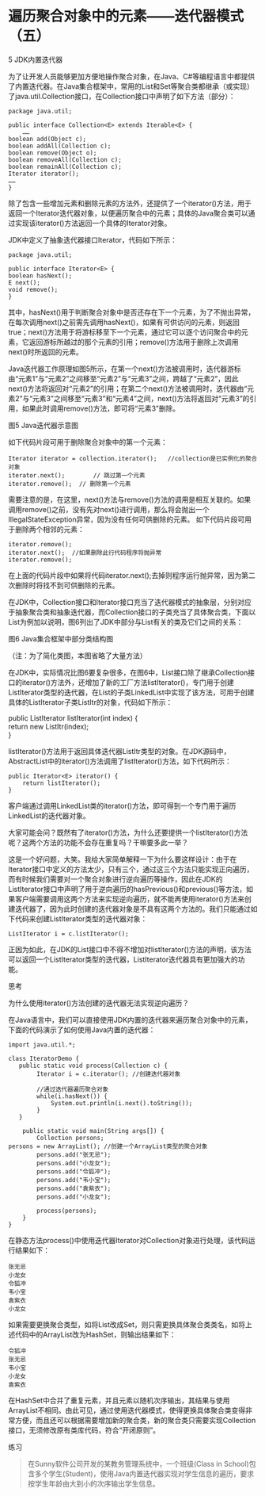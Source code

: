 # 遍历聚合对象中的元素——迭代器模式（五）

5 JDK内置迭代器

为了让开发人员能够更加方便地操作聚合对象，在Java、C#等编程语言中都提供了内置迭代器。在Java集合框架中，常用的List和Set等聚合类都继承（或实现）了java.util.Collection接口，在Collection接口中声明了如下方法（部分）：

```
package java.util;  
  
public interface Collection<E> extends Iterable<E> {  
    ……  
boolean add(Object c);  
boolean addAll(Collection c);  
boolean remove(Object o);  
boolean removeAll(Collection c);  
boolean remainAll(Collection c);   
Iterator iterator();  
……  
}  
```

除了包含一些增加元素和删除元素的方法外，还提供了一个iterator()方法，用于返回一个Iterator迭代器对象，以便遍历聚合中的元素；具体的Java聚合类可以通过实现该iterator()方法返回一个具体的Iterator对象。

JDK中定义了抽象迭代器接口Iterator，代码如下所示：

```
package java.util;  
  
public interface Iterator<E> {  
boolean hasNext();  
E next();  
void remove();  
}  
```

其中，hasNext()用于判断聚合对象中是否还存在下一个元素，为了不抛出异常，在每次调用next()之前需先调用hasNext()，如果有可供访问的元素，则返回true；next()方法用于将游标移至下一个元素，通过它可以逐个访问聚合中的元素，它返回游标所越过的那个元素的引用；remove()方法用于删除上次调用next()时所返回的元素。

Java迭代器工作原理如图5所示，在第一个next()方法被调用时，迭代器游标由“元素1”与“元素2”之间移至“元素2”与“元素3”之间，跨越了“元素2”，因此next()方法将返回对“元素2”的引用；在第二个next()方法被调用时，迭代器由“元素2”与“元素3”之间移至“元素3”和“元素4”之间，next()方法将返回对“元素3”的引用，如果此时调用remove()方法，即可将“元素3”删除。



图5 Java迭代器示意图

如下代码片段可用于删除聚合对象中的第一个元素：
       
```
Iterator iterator = collection.iterator();   //collection是已实例化的聚合对象  
iterator.next();        // 跳过第一个元素  
iterator.remove();  // 删除第一个元素  
```

需要注意的是，在这里，next()方法与remove()方法的调用是相互关联的。如果调用remove()之前，没有先对next()进行调用，那么将会抛出一个IllegalStateException异常，因为没有任何可供删除的元素。
如下代码片段可用于删除两个相邻的元素：

```
iterator.remove();  
iterator.next();  //如果删除此行代码程序将抛异常  
iterator.remove();
```

在上面的代码片段中如果将代码iterator.next();去掉则程序运行抛异常，因为第二次删除时将找不到可供删除的元素。

在JDK中，Collection接口和Iterator接口充当了迭代器模式的抽象层，分别对应于抽象聚合类和抽象迭代器，而Collection接口的子类充当了具体聚合类，下面以List为例加以说明，图6列出了JDK中部分与List有关的类及它们之间的关系：



图6 Java集合框架中部分类结构图

（注：为了简化类图，本图省略了大量方法）

在JDK中，实际情况比图6要复杂很多，在图6中，List接口除了继承Collection接口的iterator()方法外，还增加了新的工厂方法listIterator()，专门用于创建ListIterator类型的迭代器，在List的子类LinkedList中实现了该方法，可用于创建具体的ListIterator子类ListItr的对象，代码如下所示：


public ListIterator<E> listIterator(int index) {  
return new ListItr(index);  
}  

listIterator()方法用于返回具体迭代器ListItr类型的对象。在JDK源码中，AbstractList中的iterator()方法调用了listIterator()方法，如下代码所示：

```
public Iterator<E> iterator() {  
    return listIterator();  
}  
```

客户端通过调用LinkedList类的iterator()方法，即可得到一个专门用于遍历LinkedList的迭代器对象。

大家可能会问？既然有了iterator()方法，为什么还要提供一个listIterator()方法呢？这两个方法的功能不会存在重复吗？干嘛要多此一举？

这是一个好问题，大笑。我给大家简单解释一下为什么要这样设计：由于在Iterator接口中定义的方法太少，只有三个，通过这三个方法只能实现正向遍历，而有时候我们需要对一个聚合对象进行逆向遍历等操作，因此在JDK的ListIterator接口中声明了用于逆向遍历的hasPrevious()和previous()等方法，如果客户端需要调用这两个方法来实现逆向遍历，就不能再使用iterator()方法来创建迭代器了，因为此时创建的迭代器对象是不具有这两个方法的。我们只能通过如下代码来创建ListIterator类型的迭代器对象：

```
ListIterator i = c.listIterator();  
```

正因为如此，在JDK的List接口中不得不增加对listIterator()方法的声明，该方法可以返回一个ListIterator类型的迭代器，ListIterator迭代器具有更加强大的功能。

思考

为什么使用iterator()方法创建的迭代器无法实现逆向遍历？

在Java语言中，我们可以直接使用JDK内置的迭代器来遍历聚合对象中的元素，下面的代码演示了如何使用Java内置的迭代器：

```
import java.util.*;  
  
class IteratorDemo {  
   public static void process(Collection c) {  
        Iterator i = c.iterator(); //创建迭代器对象  
          
        //通过迭代器遍历聚合对象  
        while(i.hasNext()) {  
            System.out.println(i.next().toString());  
        }  
   }  
  
    public static void main(String args[]) {  
        Collection persons;  
persons = new ArrayList(); //创建一个ArrayList类型的聚合对象  
        persons.add("张无忌");  
        persons.add("小龙女");  
        persons.add("令狐冲");  
        persons.add("韦小宝");  
        persons.add("袁紫衣");  
        persons.add("小龙女");  
          
        process(persons);  
    }  
}  
```

在静态方法process()中使用迭代器Iterator对Collection对象进行处理，该代码运行结果如下：

```
张无忌
小龙女
令狐冲
韦小宝
袁紫衣
小龙女
```

如果需要更换聚合类型，如将List改成Set，则只需更换具体聚合类类名，如将上述代码中的ArrayList改为HashSet，则输出结果如下：

```
令狐冲
张无忌
韦小宝
小龙女
袁紫衣
```

在HashSet中合并了重复元素，并且元素以随机次序输出，其结果与使用ArrayList不相同。由此可见，通过使用迭代器模式，使得更换具体聚合类变得非常方便，而且还可以根据需要增加新的聚合类，新的聚合类只需要实现Collection接口，无须修改原有类库代码，符合“开闭原则”。
 

练习

> 在Sunny软件公司开发的某教务管理系统中，一个班级(Class in    School)包含多个学生(Student)，使用Java内置迭代器实现对学生信息的遍历，要求按学生年龄由大到小的次序输出学生信息。
